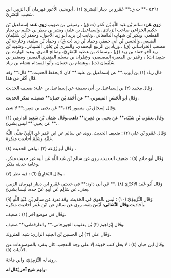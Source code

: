 ٤٣٦١ -** ت ق:** عَمْرو بن دينار البَصْرِيّ (١) ، أبويحيى الأَعور قهرمان آل الزبير، ابن شعيب البَصْرِيّ.

**رَوَى عَن:** سالم بْن عَبد اللَّهِ بْن عُمَر (ت ق) ، وصيفي بن صهيب.**رَوَى عَنه:** إسماعيل بْن حكيم الخزاعي صاحب الزيادي، وإسماعيل بن علية، وبشر بن مطر بن حكيم بن دينار القطعي، وبكير بْن شهاب الدامغاني، وثابت بْن يزيد أبو زيد الأحول، وجعفر بْن سُلَيْمان الضبعي، والحسن بْن أَبي جعفر، وحماد بْن زيد (ت ق) ، وحماد بْن سلمة، وخارجة بْن مصعب الخراساني (ق) ، وزياد بن الربيع اليحمدي، والسري بْن يَحْيَى الشيباني، وسَعِيد بْن زيد أخو حماد بن زيد (ق) ، وسماك بن عطية البَصْرِيّ، وصالح المري، وعبد الوارث بن سَعِيد (ت) ، وعُمَر بن المغيرة المصيصي، وعِمْران بن مسلم المنقري القصير، ومعتمر بن سُلَيْمان (ت) ، وهشام بن حسان، وأَبُو المقدام هشام بن زياد.

قال زياد (١) بن أيوب،** عن إسماعيل بن علية:** كان لا يحفظ الحديث.** قال:** وقد قال أكثر من هذا.

وَقَال محمد (٢) بن إسماعيل بن أَبي سمينة عن إسماعيل بن علية: ضعيف الحديث.

وَقَال أبو الْحَسَنِ الميموني،** عن أَحْمَد بْن حنبل:** ضعيف، منكر الحديث.

وَقَال إسحاق بْن منصور (٣) ،** عَن يحيى بن مَعِين:** لا شئ.

وَقَال يعقوب بْن شَيْبَة،** عَن يحيى بن مَعِين:** ذاهب.وَقَال عثمان بْن سَعِيد الدارمي (١) ،** عَن يحيى:** ليس بشيءٍ.

وَقَال عَمْرو بْن علي (٢) : ضعيف الحديث. روى عن سالم عن ابن عُمَر عَن النَّبِيِّ صَلَّى اللَّهُ عَلَيْهِ وسَلَّمَ أحاديث منكرة.

وَقَال أبو زُرْعَة (٣) : واهي الحديث (٤) .

وَقَال أبو حاتم (٥) : ضعيف الحديث. روى عن سالم بْن عَبد اللَّهِ عَن أبيه غير حديث منكر، وعامة حديثه منكر.

وقَال البُخارِيُّ (٦) : فِيهِ نظر (٧) .

وَقَال أَبُو عُبَيد الآجُرِّيّ (٨) ،** عَن أبي داود:** في حديثي عَمْرو ابن دينار قهرمان الزبير، يعني، عن سَالِم عَن أَبِيهِ عَنْ جده، ليسا بشيءٍ.

(٩) وَقَال التِّرْمِذِيّ (١٠) : ليس بالقوي في الحديث، وقد تفرد عن سالم بْن عَبْدِ اللَّهِ بأحاديث.**وَقَال النَّسَائي:** لَيْسَ بثقة. روى عن سالم عن ابْن عُمَر أحاديث منكرة.

وَقَال في موضع آخر (١) : ضعيف.

وَقَال إِبْرَاهِيم (٢) بْن يعقوب الجوزجاني،** والدارقطني:** ضعيف.

وَقَال علي (٣) بْن الحسين بْن الجنيد الرازي: شبه المتروك.

وَقَال ابن حبان (٤) : لا يحل كتب حَدِيثه إلا على وجة التعجب، كان ينفرد بالموضوعات عن الأثبات (٥) .

روى له التِّرْمِذِيّ، وابن مَاجَهْ.

**ولهم شيخ آخر يُقَال له:**